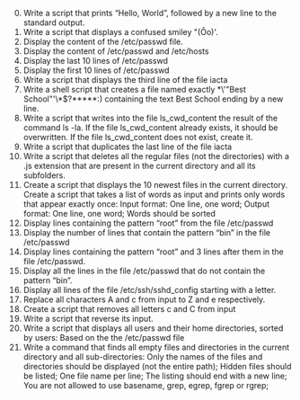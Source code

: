 0. Write a script that prints “Hello, World”, followed by a new line to the standard output. 
1. Write a script that displays a confused smiley "(Ôo)'.
2. Display the content of the /etc/passwd file.
3. Display the content of /etc/passwd and /etc/hosts 
4. Display the last 10 lines of /etc/passwd 
5. Display the first 10 lines of /etc/passwd 
6. Write a script that displays the third line of the file iacta 
7. Write a shell script that creates a file named exactly \*\\'"Best School"\'\\*$\?\*\*\*\*\*:) containing the text Best School ending by a new line. 
8. Write a script that writes into the file ls_cwd_content the result of the command ls -la. If the file ls_cwd_content already exists, it should be overwritten. If the file ls_cwd_content does not exist, create it. 
9. Write a script that duplicates the last line of the file iacta 
10. Write a script that deletes all the regular files (not the directories) with a .js extension that are present in the current directory and all its subfolders.
11. Create a script that displays the 10 newest files in the current directory. 
Create a script that takes a list of words as input and prints only words that appear exactly once: Input format: One line, one word; Output format: One line, one word; Words should be sorted 
14. Display lines containing the pattern “root” from the file /etc/passwd
15. Display the number of lines that contain the pattern “bin” in the file /etc/passwd 
16. Display lines containing the pattern “root” and 3 lines after them in the file /etc/passwd. 
17. Display all the lines in the file /etc/passwd that do not contain the pattern “bin”. 
18. Display all lines of the file /etc/ssh/sshd_config starting with a letter. 
19. Replace all characters A and c from input to Z and e respectively.
20. Create a script that removes all letters c and C from input 
21. Write a script that reverse its input.
22. Write a script that displays all users and their home directories, sorted by users: Based on the the /etc/passwd file
23. Write a command that finds all empty files and directories in the current directory and all sub-directories: Only the names of the files and directories should be displayed (not the entire path); Hidden files should be listed; One file name per line; The listing should end with a new line; You are not allowed to use basename, grep, egrep, fgrep or rgrep; 
